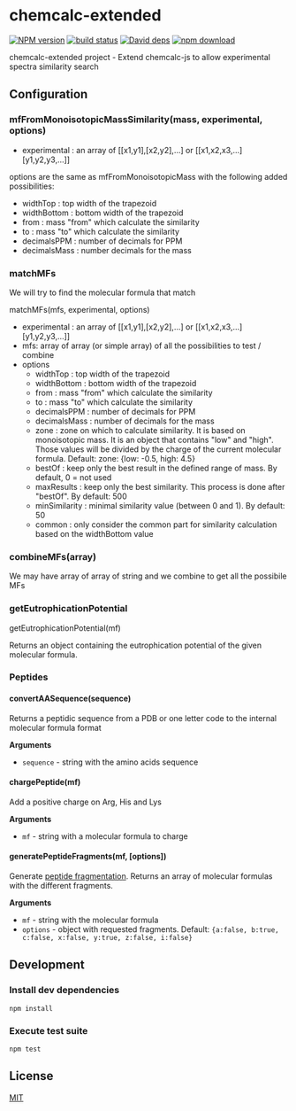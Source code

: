 # chemcalc-extended

  [![NPM version][npm-image]][npm-url]
  [![build status][travis-image]][travis-url]
  [![David deps][david-image]][david-url]
  [![npm download][download-image]][download-url]

chemcalc-extended project - Extend chemcalc-js to allow experimental spectra similarity search

## Configuration

### mfFromMonoisotopicMassSimilarity(mass, experimental, options)

* experimental : an array of [[x1,y1],[x2,y2],...] or [[x1,x2,x3,...][y1,y2,y3,...]]

options are the same as mfFromMonoisotopicMass with the following added possibilities:
* widthTop : top width of the trapezoid
* widthBottom : bottom width of the trapezoid
* from : mass "from" which calculate the similarity
* to : mass "to" which calculate the similarity
* decimalsPPM : number of decimals for PPM
* decimalsMass : number decimals for the mass

### matchMFs

We will try to find the molecular formula that match 

matchMFs(mfs, experimental, options)
* experimental : an array of [[x1,y1],[x2,y2],...] or [[x1,x2,x3,...][y1,y2,y3,...]]
* mfs: array of array (or simple array) of all the possibilities to test / combine
* options
  * widthTop : top width of the trapezoid
  * widthBottom : bottom width of the trapezoid
  * from : mass "from" which calculate the similarity
  * to : mass "to" which calculate the similarity
  * decimalsPPM : number of decimals for PPM
  * decimalsMass : number of decimals for the mass
  * zone : zone on which to calculate similarity. It is based on monoisotopic mass. It is an object that contains "low" and "high". Those values will be divided by the charge of the current molecular formula. Default: zone: {low: -0.5, high: 4.5}
  * bestOf : keep only the best result in the defined range of mass. By default, 0 = not used
  * maxResults : keep only the best similarity. This process is done after "bestOf". By default: 500
  * minSimilarity : minimal similarity value (between 0 and 1). By default: 50
  * common : only consider the common part for similarity calculation based on the widthBottom value

### combineMFs(array)

We may have array of array of string and we combine to get all the possibile MFs

### getEutrophicationPotential

getEutrophicationPotential(mf)

Returns an object containing the eutrophication potential of the given molecular formula.

### Peptides

#### convertAASequence(sequence)

Returns a peptidic sequence from a PDB or one letter code to the internal molecular formula format

__Arguments__

* `sequence` - string with the amino acids sequence

#### chargePeptide(mf)

Add a positive charge on Arg, His and Lys

__Arguments__

* `mf` - string with a molecular formula to charge

#### generatePeptideFragments(mf, [options])

Generate [peptide fragmentation](http://en.wikipedia.org/wiki/Peptide_sequence_tag).
Returns an array of molecular formulas with the different fragments.

__Arguments__

* `mf` - string with the molecular formula
* `options` - object with requested fragments. Default: `{a:false, b:true, c:false, x:false, y:true, z:false, i:false}`


## Development

### Install dev dependencies

`npm install`

### Execute test suite

`npm test`

## License

  [MIT](./LICENSE)

[npm-image]: https://img.shields.io/npm/v/chemcalc-extended.svg?style=flat-square
[npm-url]: https://www.npmjs.com/package/chemcalc-extended
[travis-image]: https://img.shields.io/travis/cheminfo-js/chemcalc-extended/master.svg?style=flat-square
[travis-url]: https://travis-ci.org/cheminfo-js/chemcalc-extended
[david-image]: https://img.shields.io/david/cheminfo-js/chemcalc-extended.svg?style=flat-square
[david-url]: https://david-dm.org/cheminfo-js/chemcalc-extended
[download-image]: https://img.shields.io/npm/dm/chemcalc-extended.svg?style=flat-square
[download-url]: https://www.npmjs.com/package/chemcalc-extended

